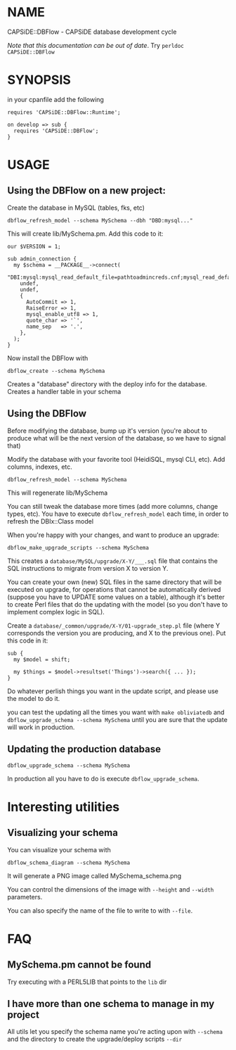 # NAME

CAPSiDE::DBFlow - CAPSiDE database development cycle

*Note that this documentation can be out of date*. Try `perldoc CAPSiDE::DBFlow`

# SYNOPSIS

in your cpanfile add the following

    requires 'CAPSiDE::DBFlow::Runtime';

    on develop => sub {
      requires 'CAPSiDE::DBFlow';
    }

# USAGE

## Using the DBFlow on a new project:

Create the database in MySQL (tables, fks, etc)

    dbflow_refresh_model --schema MySchema --dbh "DBD:mysql..."

This will create lib/MySchema.pm. Add this code to it:

    our $VERSION = 1;
    
    sub admin_connection {
      my $schema = __PACKAGE__->connect(
        "DBI:mysql:mysql_read_default_file=pathtoadmincreds.cnf;mysql_read_default_group=schema_group",
        undef,
        undef,
        {
          AutoCommit => 1,
          RaiseError => 1,
          mysql_enable_utf8 => 1,
          quote_char => '`',
          name_sep   => '.',
        },
      );
    }

Now install the DBFlow with

    dbflow_create --schema MySchema

Creates a "database" directory with the deploy info for the database. Creates a handler table in your schema

## Using the DBFlow

Before modifying the database, bump up it's version (you're about to produce what will be the next version 
of the database, so we have to signal that)

Modify the database with your favorite tool (HeidiSQL, mysql CLI, etc). Add columns, indexes, etc.

    dbflow_refresh_model --schema MySchema

This will regenerate lib/MySchema

You can still tweak the database more times (add more columns, change types, etc). You have to execute 
`dbflow_refresh_model` each time, in order to refresh the DBIx::Class model

When you're happy with your changes, and want to produce an upgrade:

    dbflow_make_upgrade_scripts --schema MySchema

This creates a `database/MySQL/upgrade/X-Y/___.sql` file that contains the SQL instructions to migrate
from version X to version Y.

You can create your own (new) SQL files in the same directory that will be executed on upgrade, for operations 
that cannot be automatically derived (suppose you have to UPDATE some values on a table), although it's better
to create Perl files that do the updating with the model (so you don't have to implement complex logic in SQL).

Create a `database/_common/upgrade/X-Y/01-upgrade_step.pl` file (where Y corresponds the version you are producing,
and X to the previous one). Put this code in it:

    sub {
      my $model = shift;
    
      my $things = $model->resultset('Things')->search({ ... });
    }

Do whatever perlish things you want in the update script, and please use the model to do it.

you can test the updating all the times you want with `make obliviatedb` and `dbflow_upgrade_schema --schema MySchema`
until you are sure that the update will work in production.

## Updating the production database

    dbflow_upgrade_schema --schema MySchema

In production all you have to do is execute `dbflow_upgrade_schema`.

# Interesting utilities

## Visualizing your schema

You can visualize your schema with

    dbflow_schema_diagram --schema MySchema

It will generate a PNG image called MySchema\_schema.png

You can control the dimensions of the image with `--height` and `--width` parameters.

You can also specify the name of the file to write to with `--file`.

# FAQ

## MySchema.pm cannot be found

Try executing with a PERL5LIB that points to the `lib` dir

## I have more than one schema to manage in my project

All utils let you specify the schema name you're acting upon with `--schema` and the directory
to create the upgrade/deploy scripts `--dir`
